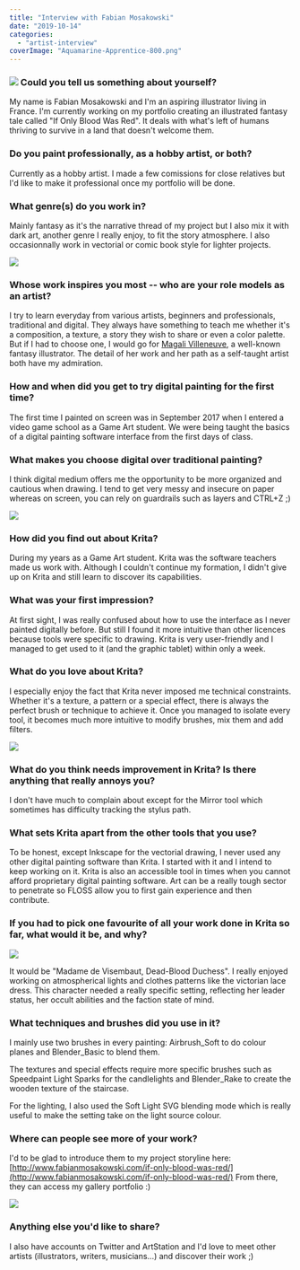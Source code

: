 ```yaml
---
title: "Interview with Fabian Mosakowski"
date: "2019-10-14"
categories: 
  - "artist-interview"
coverImage: "Aquamarine-Apprentice-800.png"
---
```


### ![](../images/Aquamarine-Apprentice-800.png) Could you tell us something about yourself?

My name is Fabian Mosakowski and I'm an aspiring illustrator living in France. I'm currently working on my portfolio creating an illustrated fantasy tale called "If Only Blood Was Red". It deals with what's left of humans thriving to survive in a land that doesn't welcome them.

### Do you paint professionally, as a hobby artist, or both?

Currently as a hobby artist. I made a few comissions for close relatives but I'd like to make it professional once my portfolio will be done.

### What genre(s) do you work in?

Mainly fantasy as it's the narrative thread of my project but I also mix it with dark art, another genre I really enjoy, to fit the story atmosphere. I also occasionnally work in vectorial or comic book style for lighter projects.

![](../images/Miniature-Franck-800.png)

### Whose work inspires you most -- who are your role models as an artist?

I try to learn everyday from various artists, beginners and professionals, traditional and digital. They always have something to teach me whether it's a composition, a texture, a story they wish to share or even a color palette. But if I had to choose one, I would go for [Magali Villeneuve](http://www.magali-villeneuve.com), a well-known fantasy illustrator. The detail of her work and her path as a self-taught artist both have my admiration.

### How and when did you get to try digital painting for the first time?

The first time I painted on screen was in September 2017 when I entered a video game school as a Game Art student. We were being taught the basics of a digital painting software interface from the first days of class.

### What makes you choose digital over traditional painting?

I think digital medium offers me the opportunity to be more organized and cautious when drawing. I tend to get very messy and insecure on paper whereas on screen, you can rely on guardrails such as layers and CTRL+Z ;)

![](../images/Temple-Appeaser-800.png)

### How did you find out about Krita?

During my years as a Game Art student. Krita was the software teachers made us work with. Although I couldn't continue my formation, I didn't give up on Krita and still learn to discover its capabilities.

### What was your first impression?

At first sight, I was really confused about how to use the interface as I never painted digitally before. But still I found it more intuitive than other licences because tools were specific to drawing. Krita is very user-friendly and I managed to get used to it (and the graphic tablet) within only a week.

### What do you love about Krita?

I especially enjoy the fact that Krita never imposed me technical constraints. Whether it's a texture, a pattern or a special effect, there is always the perfect brush or technique to achieve it. Once you managed to isolate every tool, it becomes much more intuitive to modify brushes, mix them and add filters.

![](../images/Officer-Jennett-800.png)

### What do you think needs improvement in Krita? Is there anything that really annoys you?

I don't have much to complain about except for the Mirror tool which sometimes has difficulty tracking the stylus path.

### What sets Krita apart from the other tools that you use?

To be honest, except Inkscape for the vectorial drawing, I never used any other digital painting software than Krita. I started with it and I intend to keep working on it. Krita is also an accessible tool in times when you cannot afford proprietary digital painting software. Art can be a really tough sector to penetrate so FLOSS allow you to first gain experience and then contribute.

### If you had to pick one favourite of all your work done in Krita so far, what would it be, and why?

![](../images/Dead-Blood-Duchess-800.png)

It would be "Madame de Visembaut, Dead-Blood Duchess". I really enjoyed working on atmospherical lights and clothes patterns like the victorian lace dress. This character needed a really specific setting, reflecting her leader status, her occult abilities and the faction state of mind.

### What techniques and brushes did you use in it?

I mainly use two brushes in every painting: Airbrush\_Soft to do colour planes and Blender\_Basic to blend them.

The textures and special effects require more specific brushes such as Speedpaint Light Sparks for the candlelights and Blender\_Rake to create the wooden texture of the staircase.

For the lighting, I also used the Soft Light SVG blending mode which is really useful to make the setting take on the light source colour.

### Where can people see more of your work?

I'd to be glad to introduce them to my project storyline here: [http://www.fabianmosakowski.com/if-only-blood-was-red/](http://www.fabianmosakowski.com/if-only-blood-was-red/) From there, they can access my gallery portfolio :)

![](../images/Scorched-Blade-of-the-Firecoast-800.png)

### Anything else you'd like to share?

I also have accounts on Twitter and ArtStation and I'd love to meet other artists (illustrators, writers, musicians...) and discover their work ;)
